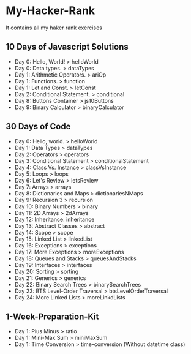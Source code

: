 # My-Hacker-Rank
It contains all my haker rank exercises

## 10 Days of Javascript Solutions
- Day 0: Hello, World! > helloWorld 
- Day 0: Data types. > dataTypes
- Day 1: Arithmetic Operators. > ariOp
- Day 1: Functions. > function
- Day 1: Let and Const. > letConst
- Day 2: Conditional Statement. > conditional
- Day 8: Buttons Container > js10Buttons
- Day 9: Binary Calculator > binaryCalculator

## 30 Days of Code
- Day 0: Hello, world. > helloWorld
- Day 1: Data Types > dataTypes
- Day 2: Operators > operators
- Day 3: Conditional Statement > conditionalStatement
- Day 4: Class Vs. Instance > classVsInstance
- Day 5: Loops > loops
- Day 6: Let's Review > letsReview
- Day 7: Arrays > arrays
- Day 8: Dictionaries and Maps > dictionariesNMaps
- Day 9: Recursion 3 > recursion
- Day 10: Binary Numbers > binary
- Day 11: 2D Arrays > 2dArrays
- Day 12: Inheritance: inheritance
- Day 13: Abstract Classes > abstract
- Day 14: Scope > scope
- Day 15: Linked List > linkedList
- Day 16: Exceptions > exceptions
- Day 17: More Exceptions > moreExceptions
- Day 18: Queues and Stacks > queuesAndStacks
- Day 19: Interfaces > interfaces
- Day 20: Sorting > sorting
- Day 21: Generics > generics
- Day 22: Binary Search Trees > binarySearchTrees
- Day 23: BTS Level-Order Traversal > btsLevelOrderTraversal
- Day 24: More Linked Lists > moreLinkdLists

## 1-Week-Preparation-Kit
- Day 1: Plus Minus > ratio
- Day 1: Mini-Max Sum > miniMaxSum
- Day 1: Time Conversion > time-conversion (Without datetime class)
